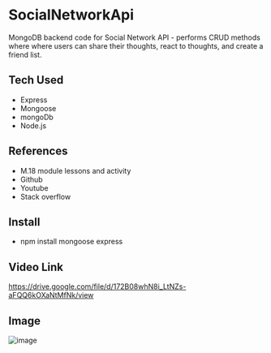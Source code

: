 # SocialNetworkApi
MongoDB backend code for Social Network API - 
performs CRUD methods where where users can share their thoughts, react to thoughts, and create a friend list.


## Tech Used
- Express
- Mongoose
- mongoDb
- Node.js

## References
- M.18 module lessons and activity
- Github
- Youtube
- Stack overflow

##  Install 
- npm install mongoose express

## Video Link
https://drive.google.com/file/d/172B08whN8i_LtNZs-aFQQ6kOXaNtMfNk/view

## Image
![image](https://user-images.githubusercontent.com/87105978/144789512-bcd40950-2b63-4f59-b72a-a9045521bbfb.png)


